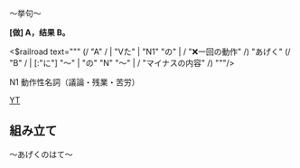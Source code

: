 
〜挙句〜

**[做] A，结果 B。**

<$railroad text="""
(/ "A" / | "Vた" | "N1" "の" | / "❌一回の動作" /) "あげく" (/ "B" / | [:"に"] "〜" | "の" "N" "〜" | / "マイナスの内容" /)
"""/>

N1 動作性名詞（議論・残業・苦労）

[YT](https://youtu.be/0TbPGbvdOnk)

## 組み立て

〜あげくのはて〜
